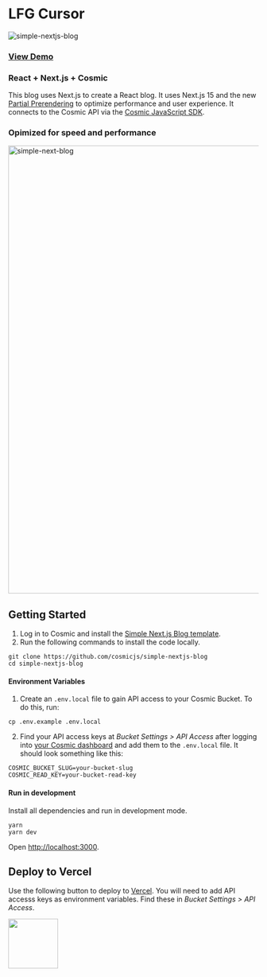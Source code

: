 # LFG Cursor

![simple-nextjs-blog](https://github.com/cosmicjs/simple-nextjs-blog/assets/1950722/64b6673a-e25b-4124-93ed-bb57a6a35211)

### [View Demo](https://cosmic-nextjs-blog.vercel.app/)

### React + Next.js + Cosmic

This blog uses Next.js to create a React blog. It uses Next.js 15 and the new [Partial Prerendering](https://vercel.com/blog/partial-prerendering-with-next-js-creating-a-new-default-rendering-model) to optimize performance and user experience. It connects to the Cosmic API via the [Cosmic JavaScript SDK](https://www.npmjs.com/package/@cosmicjs/sdk).

### Opimized for speed and performance
<img width="901" alt="simple-next-blog" src="https://github.com/user-attachments/assets/e53ef1be-f5a3-4d5a-9eac-4ddd6b32cec4">

## Getting Started

1. Log in to Cosmic and install the [Simple Next.js Blog template](https://www.cosmicjs.com/marketplace/templates/simple-nextjs-blog).
2. Run the following commands to install the code locally.

```
git clone https://github.com/cosmicjs/simple-nextjs-blog
cd simple-nextjs-blog
```

#### Environment Variables

1. Create an `.env.local` file to gain API access to your Cosmic Bucket. To do this, run:

```
cp .env.example .env.local
```

2. Find your API access keys at <em>Bucket Settings &gt; API Access</em> after logging into [your Cosmic dashboard](https://app.cosmicjs.com/login) and add them to the `.env.local` file. It should look something like this:

```
COSMIC_BUCKET_SLUG=your-bucket-slug
COSMIC_READ_KEY=your-bucket-read-key
```

#### Run in development

Install all dependencies and run in development mode.

```
yarn
yarn dev
```

Open [http://localhost:3000](http://localhost:3000).

## Deploy to Vercel

<p>Use the following button to deploy to <a href="https://vercel.com/" rel="noopener noreferrer" target="_blank">Vercel</a>. You will need to add API accesss keys as environment variables. Find these in <em>Bucket Settings &gt; API Access</em>.</p>
<p>
<a href="https://vercel.com/import/git?c=1&s=https://github.com/cosmicjs/simple-nextjs-blog&env=COSMIC_BUCKET_SLUG,COSMIC_READ_KEY" rel="noopener noreferrer" target="_blank"><img src="https://cdn.cosmicjs.com/d3f0d5e0-c064-11ea-9a05-6f8a16b0b14c-deploy-to-vercel.svg" style="width: 100px;" class="fr-fic fr-dib fr-fil"></a>
</p>
